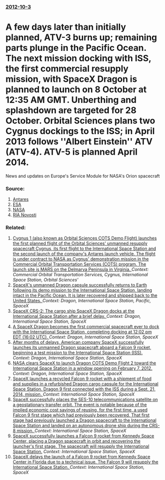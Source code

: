 ### [2012-10-3](/news/2012/10/3/index.md)

# A few days later than initially planned, ATV-3 burns up; remaining parts plunge in the Pacific Ocean. The next mission docking with ISS, the first commercial resupply mission, with SpaceX Dragon is planned to launch on 8 October at 12:35 AM GMT. Unberthing and splashdown are targeted for 28 October. Orbital Sciences plans two Cygnus dockings to the ISS; in April 2013 follows ''Albert Einstein'' ATV (ATV-4). ATV-5 is planned April 2014. 

News and updates on Europe&#039;s Service Module for NASA&#039;s Orion spacecraft


### Source:

1. [Antares](http://www.orbital.com/Antares/)
2. [ESA](http://blogs.esa.int/atv/)
3. [NASA](http://www.nasaspaceflight.com/2012/10/europes-atv-3-fiery-plunge-back-atmosphere/)
4. [RIA Novosti](http://en.rian.ru/science/20121003/176373944.html)

### Related:

1. [Cygnus 1 (also known as Orbital Sciences COTS Demo Flight) launches the first planned flight of the Orbital Sciences' unmanned resupply spacecraft Cygnus, its first flight to the International Space Station and the second launch of the company's Antares launch vehicle. The flight is under contract to NASA as Cygnus' demonstration mission in the Commercial Orbital Transportation Services (COTS) program. The launch site is MARS on the Delmarva Peninsula in Virginia. ](/news/2013/09/18/cygnus-1-also-known-as-orbital-sciences-cots-demo-flight-launches-the-first-planned-flight-of-the-orbital-sciences-unmanned-resupply-spac.md) _Context: Commercial Orbital Transportation Services, Cygnus, International Space Station, Orbital Sciences'_
2. [SpaceX's unmanned Dragon capsule successfully returns to Earth following its demo mission to the International Space Station, landing intact in the Pacific Ocean. It is later recovered and shipped back to the United States. ](/news/2012/05/31/spacex-s-unmanned-dragon-capsule-successfully-returns-to-earth-following-its-demo-mission-to-the-international-space-station-landing-intact.md) _Context: Dragon, International Space Station, Pacific, SpaceX_
3. [SpaceX CRS-2: The cargo ship SpaceX Dragon docks at the International Space Station after a brief delay. ](/news/2013/03/3/spacex-crs-2-the-cargo-ship-spacex-dragon-docks-at-the-international-space-station-after-a-brief-delay.md) _Context: Dragon, International Space Station, SpaceX_
4. [A SpaceX Dragon becomes the first commercial spacecraft ever to dock with the International Space Station, completing docking at 12:02 pm EDT (16:02 UTC). ](/news/2012/05/25/a-spacex-dragon-becomes-the-first-commercial-spacecraft-ever-to-dock-with-the-international-space-station-completing-docking-at-12-02-pm-ed.md) _Context: Dragon, International Space Station, SpaceX_
5. [After months of delays, American company SpaceX successfully launches its unmanned Dragon spacecraft aboard a Falcon 9 rocket, beginning a test mission to the International Space Station (ISS). ](/news/2012/05/22/after-months-of-delays-american-company-spacex-successfully-launches-its-unmanned-dragon-spacecraft-aboard-a-falcon-9-rocket-beginning-a-t.md) _Context: Dragon, International Space Station, SpaceX_
6. [NASA clears SpaceX to launch Dragon COTS Demo Flight 2 toward the International Space Station in a window opening on February 7, 2012. ](/news/2011/12/10/nasa-clears-spacex-to-launch-dragon-cots-demo-flight-2-toward-the-international-space-station-in-a-window-opening-on-february-7-2012.md) _Context: Dragon, International Space Station, SpaceX_
7. [SpaceX launches a recycled Falcon 9 rocket with a   shipment of food and supplies in a refurbished Dragon cargo capsule for the International Space Station. Dragon 9 first connected with the ISS during a Sept. 21, 2014, mission. ](/news/2017/06/3/spacex-launches-a-recycled-falcon-9-rocket-with-a-shipment-of-food-and-supplies-in-a-refurbished-dragon-cargo-capsule-for-the-internationa.md) _Context: International Space Station, SpaceX_
8. [SpaceX successfully places the SES-10 telecommunications satellite on a geostationary transfer orbit. The event is notable because of the implied economic cost savings of reusing, for the first time, a used Falcon 9 first stage which had previously been recovered. That first stage had previously launched a Dragon spacecraft to the International Space Station and landed on an autonomous drone ship during the CRS-8 mission. ](/news/2017/03/30/spacex-successfully-places-the-ses-10-telecommunications-satellite-on-a-geostationary-transfer-orbit-the-event-is-notable-because-of-the-im.md) _Context: International Space Station, SpaceX_
9. [SpaceX successfully launches a Falcon 9 rocket from Kennedy Space Center, placing a Dragon spacecraft in orbit and recovering the launcher's first stage. The spacecraft will resupply the International Space Station.](/news/2017/02/19/spacex-successfully-launches-a-falcon-9-rocket-from-kennedy-space-center-placing-a-dragon-spacecraft-in-orbit-and-recovering-the-launcher-s.md) _Context: International Space Station, SpaceX_
10. [SpaceX delays the launch of a Falcon 9 rocket from Kennedy Space Center in Florida due to a technical issue. The Falcon 9 will resupply the International Space Station. ](/news/2017/02/18/spacex-delays-the-launch-of-a-falcon-9-rocket-from-kennedy-space-center-in-florida-due-to-a-technical-issue-the-falcon-9-will-resupply-the.md) _Context: International Space Station, SpaceX_
